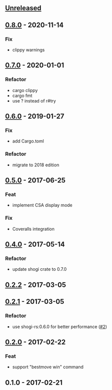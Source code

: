 <a name="unreleased"></a>
## [Unreleased]


<a name="0.8.0"></a>
## [0.8.0] - 2020-11-14
### Fix
- clippy warnings


<a name="0.7.0"></a>
## [0.7.0] - 2020-01-01
### Refactor
- cargo clippy
- cargo fmt
- use ? instead of r#try


<a name="0.6.0"></a>
## [0.6.0] - 2019-01-27
### Fix
- add Cargo.toml

### Refactor
- migrate to 2018 edition


<a name="0.5.0"></a>
## [0.5.0] - 2017-06-25
### Feat
- implement CSA display mode

### Fix
- Coveralls integration


<a name="0.4.0"></a>
## [0.4.0] - 2017-05-14
### Refactor
- update shogi crate to 0.7.0


<a name="0.2.2"></a>
## [0.2.2] - 2017-03-05

<a name="0.2.1"></a>
## [0.2.1] - 2017-03-05
### Refactor
- use shogi-rs:0.6.0 for better performance ([#2](https://github.com/nozaq/shogi-rs/issues/2))


<a name="0.2.0"></a>
## [0.2.0] - 2017-02-22
### Feat
- support "bestmove win" command


<a name="0.1.0"></a>
## 0.1.0 - 2017-02-21

[Unreleased]: https://github.com/nozaq/shogi-rs/compare/0.8.0...HEAD
[0.8.0]: https://github.com/nozaq/shogi-rs/compare/0.7.0...0.8.0
[0.7.0]: https://github.com/nozaq/shogi-rs/compare/0.6.0...0.7.0
[0.6.0]: https://github.com/nozaq/shogi-rs/compare/0.5.0...0.6.0
[0.5.0]: https://github.com/nozaq/shogi-rs/compare/0.4.0...0.5.0
[0.4.0]: https://github.com/nozaq/shogi-rs/compare/0.2.2...0.4.0
[0.2.2]: https://github.com/nozaq/shogi-rs/compare/0.2.1...0.2.2
[0.2.1]: https://github.com/nozaq/shogi-rs/compare/0.2.0...0.2.1
[0.2.0]: https://github.com/nozaq/shogi-rs/compare/0.1.0...0.2.0
